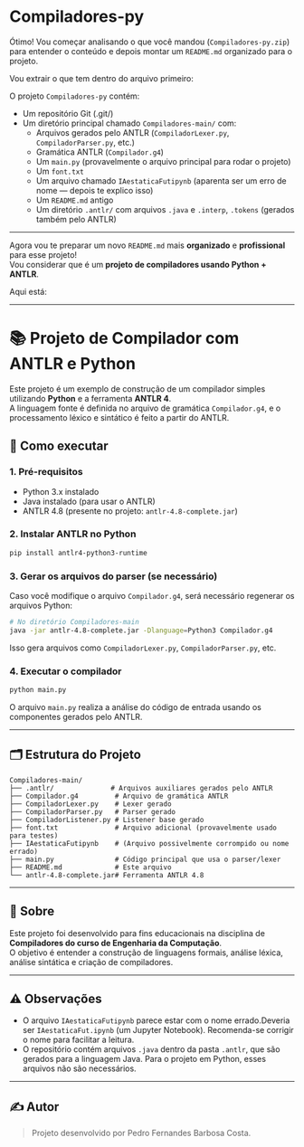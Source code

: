 # Compiladores-py
Ótimo! Vou começar analisando o que você mandou (`Compiladores-py.zip`) para entender o conteúdo e depois montar um `README.md` organizado para o projeto.

Vou extrair o que tem dentro do arquivo primeiro:

O projeto `Compiladores-py` contém:

- Um repositório Git (.git/)
- Um diretório principal chamado `Compiladores-main/` com:
  - Arquivos gerados pelo ANTLR (`CompiladorLexer.py`, `CompiladorParser.py`, etc.)
  - Gramática ANTLR (`Compilador.g4`)
  - Um `main.py` (provavelmente o arquivo principal para rodar o projeto)
  - Um `font.txt`
  - Um arquivo chamado `IAestaticaFutipynb` (aparenta ser um erro de nome — depois te explico isso)
  - Um `README.md` antigo
  - Um diretório `.antlr/` com arquivos `.java` e `.interp`, `.tokens` (gerados também pelo ANTLR)

---

Agora vou te preparar um novo `README.md` mais **organizado** e **profissional** para esse projeto!  
Vou considerar que é um **projeto de compiladores usando Python + ANTLR**.

Aqui está: 

---

# 📚 Projeto de Compilador com ANTLR e Python

Este projeto é um exemplo de construção de um compilador simples utilizando **Python** e a ferramenta **ANTLR 4**.  
A linguagem fonte é definida no arquivo de gramática `Compilador.g4`, e o processamento léxico e sintático é feito a partir do ANTLR.

## 🚀 Como executar

### 1. Pré-requisitos

- Python 3.x instalado
- Java instalado (para usar o ANTLR)
- ANTLR 4.8 (presente no projeto: `antlr-4.8-complete.jar`)

### 2. Instalar ANTLR no Python

```bash
pip install antlr4-python3-runtime
```

### 3. Gerar os arquivos do parser (se necessário)

Caso você modifique o arquivo `Compilador.g4`, será necessário regenerar os arquivos Python:

```bash
# No diretório Compiladores-main
java -jar antlr-4.8-complete.jar -Dlanguage=Python3 Compilador.g4
```

Isso gera arquivos como `CompiladorLexer.py`, `CompiladorParser.py`, etc.

### 4. Executar o compilador

```bash
python main.py
```

O arquivo `main.py` realiza a análise do código de entrada usando os componentes gerados pelo ANTLR.

---

## 🗂️ Estrutura do Projeto

```plaintext
Compiladores-main/
├── .antlr/              # Arquivos auxiliares gerados pelo ANTLR
├── Compilador.g4         # Arquivo de gramática ANTLR
├── CompiladorLexer.py    # Lexer gerado
├── CompiladorParser.py   # Parser gerado
├── CompiladorListener.py # Listener base gerado
├── font.txt              # Arquivo adicional (provavelmente usado para testes)
├── IAestaticaFutipynb    # (Arquivo possivelmente corrompido ou nome errado)
├── main.py               # Código principal que usa o parser/lexer
├── README.md             # Este arquivo
└── antlr-4.8-complete.jar# Ferramenta ANTLR 4.8
```

---

## 🧠 Sobre

Este projeto foi desenvolvido para fins educacionais na disciplina de **Compiladores do curso de Engenharia da Computação**.  
O objetivo é entender a construção de linguagens formais, análise léxica, análise sintática e criação de compiladores.

---

## ⚠️ Observações

- O arquivo `IAestaticaFutipynb` parece estar com o nome errado.Deveria ser `IAestaticaFut.ipynb` (um Jupyter Notebook). Recomenda-se corrigir o nome para facilitar a leitura.
- O repositório contém arquivos `.java` dentro da pasta `.antlr`, que são gerados para a linguagem Java. Para o projeto em Python, esses arquivos não são necessários.

---

## ✍️ Autor

> Projeto desenvolvido por Pedro Fernandes Barbosa Costa.  

